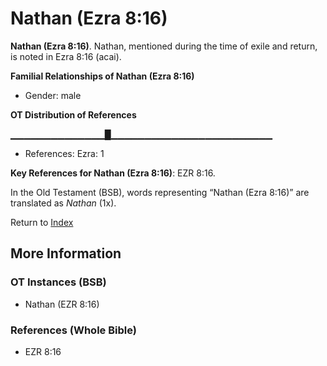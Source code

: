 # Nathan (Ezra 8:16)
**Nathan (Ezra 8:16)**. 
Nathan, mentioned during the time of exile and return, is noted in Ezra 8:16 (acai). 




**Familial Relationships of Nathan (Ezra 8:16)**


* Gender: male


**OT Distribution of References**

▁▁▁▁▁▁▁▁▁▁▁▁▁▁█▁▁▁▁▁▁▁▁▁▁▁▁▁▁▁▁▁▁▁▁▁▁▁▁
* References: Ezra: 1



**Key References for Nathan (Ezra 8:16)**: 
EZR 8:16. 


In the Old Testament (BSB), words representing “Nathan (Ezra 8:16)” are translated as 
*Nathan* (1x). 




Return to [Index](00-Index.md)

## More Information

### OT Instances (BSB)

* Nathan (EZR 8:16)



### References (Whole Bible)

* EZR 8:16



